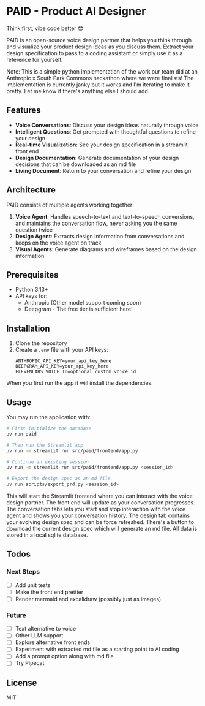 # PAID - Product AI Designer

Think first, vibe code better 😎

PAID is an open-source voice design partner that helps you think through and visualize your product design ideas as you discuss them. 
Extract your design specification to pass to a coding assistant or simply use it as a reference for yourself.

Note: This is a simple python implementation of the work our team did at an Anthropic x South Park Commons hackathon where we were finalists! The implementation is currently janky but it works and I'm iterating to make it pretty. Let me know if there's anything else I should add.

## Features

- **Voice Conversations**: Discuss your design ideas naturally through voice
- **Intelligent Questions**: Get prompted with thoughtful questions to refine your design
- **Real-time Visualization**: See your design specification in a streamlit front end 
- **Design Documentation**: Generate documentation of your design decisions that can be downloaded as an md file
- **Living Document**: Return to your conversation and refine your design

## Architecture

PAID consists of multiple agents working together:

1. **Voice Agent**: Handles speech-to-text and text-to-speech conversions, and maintains the conversation flow, never asking you the same question twice
2. **Design Agent**: Extracts design information from conversations and keeps on the voice agent on track
3. **Visual Agents**: Generate diagrams and wireframes based on the design information

## Prerequisites

- Python 3.13+
- API keys for:
  - Anthropic (Other model support coming soon)
  - Deepgram - The free tier is sufficient here!

## Installation

1. Clone the repository
2. Create a `.env` file with your API keys:
   ```
   ANTHROPIC_API_KEY=your_api_key_here
   DEEPGRAM_API_KEY=your_api_key_here
   ELEVENLABS_VOICE_ID=optional_custom_voice_id
   ```

When you first run the app it will install the dependencies. 

## Usage

You may run the application with:

```bash
# First initialize the database
uv run paid

# Then run the Streamlit app
uv run -m streamlit run src/paid/frontend/app.py

# Continue an existing session 
uv run -m streamlit run src/paid/frontend/app.py <session_id>

# Export the design spec as an md file
uv run scripts/export_prd.py <session_id>

```

This will start the Streamlit frontend where you can interact with the voice design partner.
The front end will update as your conversation progresses. The conversation tabs lets you start and stop
interaction with the voice agent and shows you your conversation history. The design tab contains your 
evolving design spec and can be force refreshed. There's a button to download the current design spec
which will generate an md file. All data is stored in a local sqlite database.

## Todos

### Next Steps
- [ ] Add unit tests
- [ ] Make the front end prettier
- [ ] Render mermaid and excalidraw (possibly just as images)

### Future
- [ ] Text alternative to voice
- [ ] Other LLM support
- [ ] Explore alternative front ends
- [ ] Experiment with extracted md file as a starting point to AI coding
- [ ] Add a prompt option along with md file
- [ ] Try Pipecat

## License

MIT